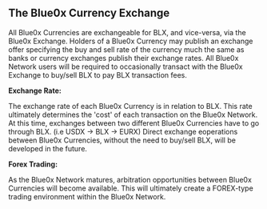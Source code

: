 ## **The Blue0x Currency Exchange** ##

All Blue0x Currencies are exchangeable for BLX, and vice-versa, via the Blue0x Exchange.  Holders of a Blue0x Currency may publish an exchange offer specifying the buy and sell rate of the currency much the same as banks or currency exchanges publish their exchange rates.  All Blue0x Network users will be required to occasionally transact with the Blue0x Exchange to buy/sell BLX to pay BLX transaction fees.

**Exchange Rate:**

The exchange rate of each Blue0x Currency is in relation to BLX.  This rate ultimately determines the 'cost' of each transaction on the Blue0x Network.  At this time, exchanges between two different Blue0x Currencies have to go through BLX.  (i.e USDX -> BLX -> EURX)  Direct exchange eoperations between Blue0x Currencies, without the need to buy/sell BLX, will be developed in the future.

**Forex Trading:**

As the Blue0x Network matures, arbitration opportunities between Blue0x Currencies will become available.  This will ultimately create a FOREX-type trading environment within the Blue0x Network. 